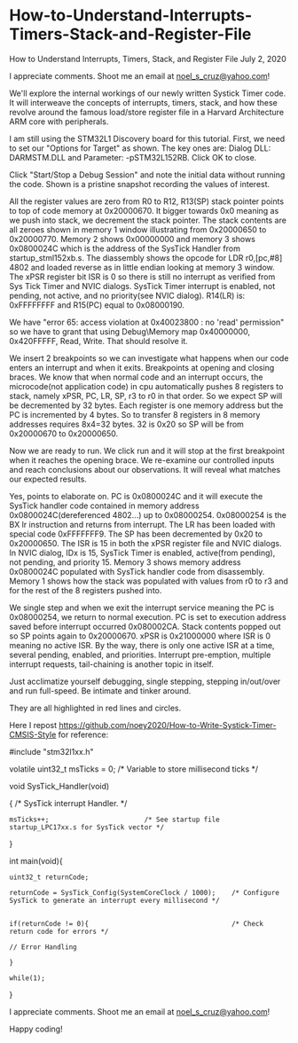 # How-to-Understand-Interrupts-Timers-Stack-and-Register-File

How to Understand Interrupts, Timers, Stack, and Register File	July 2, 2020

I appreciate comments. Shoot me an email at noel_s_cruz@yahoo.com!

We'll explore the internal workings of our newly written Systick Timer code. It will 
interweave the concepts of interrupts, timers, stack, and how these revolve around the
famous load/store register file in a Harvard Architecture ARM core with peripherals.

I am still using the STM32L1 Discovery board for this tutorial. First, we need to set
our "Options for Target" as shown. The key ones are: Dialog DLL: DARMSTM.DLL and 
Parameter: -pSTM32L152RB. Click OK to close.

Click "Start/Stop a Debug Session" and note the initial data without running the code.
Shown is a pristine snapshot recording the values of interest.

All the register values are zero from R0 to R12, R13(SP) stack pointer points to top
of code memory at 0x20000670. It bigger towards 0x0 meaning as we push into stack, we
decrement the stack pointer. The stack contents are all zeroes shown in memory 1 window
illustrating from 0x20000650 to 0x20000770. Memory 2 shows 0x00000000 and memory 3 shows
0x0800024C which is the address of the SysTick Handler from startup_stml152xb.s. The 
diassembly shows the opcode for LDR r0,[pc,#8] 4802 and loaded reverse as in little
endian looking at memory 3 window. The xPSR register bit ISR is 0 so there is still no
interrupt as verified from Sys Tick Timer and NVIC dialogs. SysTick Timer interrupt is 
enabled, not pending, not active, and no priority(see NVIC dialog). R14(LR) is:
0xFFFFFFFF and R15(PC) equal to 0x08000190.

We have "error 65: access violation at 0x40023800 : no 'read' permission" so we have to 
grant that using Debug\Memory map 0x40000000, 0x420FFFFF, Read, Write. That should
resolve it. 

We insert 2 breakpoints so we can investigate what happens when our code enters an
interrupt and when it exits. Breakpoints at opening and closing braces. We know that
when normal code and an interrupt occurs, the microcode(not application code) in cpu
automatically pushes 8 registers to stack, namely xPSR, PC, LR, SP, r3 to r0 in that
order. So we expect SP will be decremented by 32 bytes. Each register is one memory
address but the PC is incremented by 4 bytes. So to transfer 8 registers in 8 memory
addresses requires 8x4=32 bytes. 32 is 0x20 so SP will be from 0x20000670 to 0x20000650.

Now we are ready to run. We click run and it will stop at the first breakpoint when it
reaches the opening brace. We re-examine our controlled inputs and reach conclusions
about our observations. It will reveal what matches our expected results.

Yes, points to elaborate on. PC is 0x0800024C and it will execute the SysTick handler 
code contained in memory address 0x0800024C(dereferenced 4802...) up to 0x08000254. 
0x08000254 is the BX lr instruction and returns from interrupt. The LR has been loaded
with special code 0xFFFFFFF9. The SP has been decremented by 0x20 to 0x20000650. The
ISR is 15 in both the xPSR register file and NVIC dialogs. In NVIC dialog, IDx is 15,
SysTick Timer is enabled, active(from pending), not pending, and priority 15. Memory 3
shows memory address 0x0800024C populated with SysTick handler code from disassembly.
Memory 1 shows how the stack was populated with values from r0 to r3 and for the rest
of the 8 registers pushed into.

We single step and when we exit the interrupt service meaning the PC is 0x08000254, we
return to normal execution. PC is set to execution address saved before interrupt 
occurred 0x080002CA. Stack contents popped out so SP points again to 0x20000670. xPSR
is 0x21000000 where ISR is 0 meaning no active ISR. By the way, there is only one active
ISR at a time, several pending, enabled, and priorities. Interrupt pre-emption, multiple
interrupt requests, tail-chaining is another topic in itself.

Just acclimatize yourself debugging, single stepping, stepping in/out/over and run
full-speed. Be intimate and tinker around.

They are all highlighted in red lines and circles. 

Here I repost https://github.com/noey2020/How-to-Write-Systick-Timer-CMSIS-Style for reference:

#include "stm32l1xx.h"

volatile uint32_t msTicks = 0;        /* Variable to store millisecond ticks */

void SysTick_Handler(void)

{   /* SysTick interrupt Handler. */

    msTicks++;                        /* See startup file startup_LPC17xx.s for SysTick vector */
    
}

int main(void){

    uint32_t returnCode;

    returnCode = SysTick_Config(SystemCoreClock / 1000);    /* Configure SysTick to generate an interrupt every millisecond */
    

    if(returnCode != 0){                                    /* Check return code for errors */
    
    // Error Handling
    
    }
    
    while(1);
    
}


I appreciate comments. Shoot me an email at noel_s_cruz@yahoo.com!

Happy coding!
